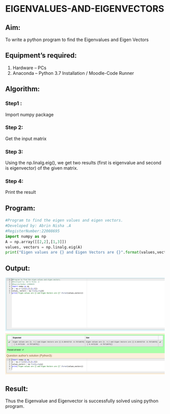 # EIGENVALUES-AND-EIGENVECTORS

## Aim:

To write a python program to find the Eigenvalues and Eigen Vectors

## Equipment’s required:

1. 	Hardware – PCs
2. 	Anaconda – Python 3.7 Installation / Moodle-Code Runner

## Algorithm:

### Step1 :
Import numpy package
### Step 2:
Get the input matrix
### Step 3: 
Using the np.linalg.eig(),  we get two results (first is eigenvalue and second is eigenvector) of the given matrix.
### Step 4: 
Print the result

## Program:
```python
#Program to find the eigen values and eigen vectors.
#Developed by: Abrin Nisha .A
#RegisterNumber:22008695
import numpy as np
A = np.array([[2,2],[1,3]])
values, vectors = np.linalg.eig(A)
print("Eigen values are {} and Eigen Vectors are {}".format(values,vectors))
```

## Output:
![](e1.png)

## Result:
Thus the Eigenvalue and Eigenvector is successfully solved using python program.